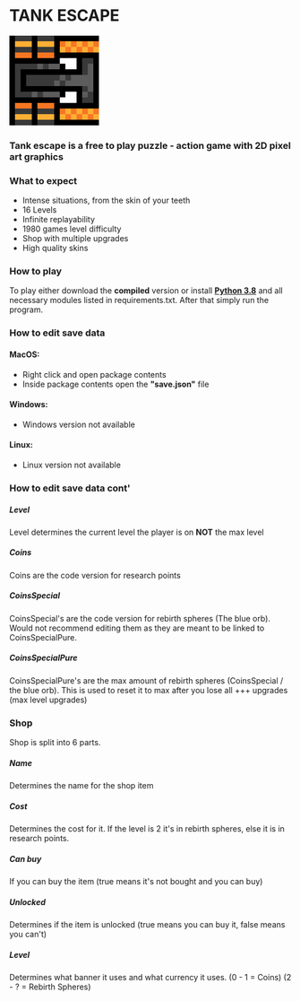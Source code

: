 # TANK ESCAPE

![Enemy tank](assets/tank.png)

### Tank escape is a free to play puzzle - action game with 2D pixel art graphics

### What to expect

- Intense situations, from the skin of your teeth
- 16 Levels
- Infinite replayability
- 1980 games level difficulty
- Shop with multiple upgrades
- High quality skins

### How to play
To play either download the **compiled** version or install [**Python 3.8**](https://www.python.org/downloads/) and all necessary modules listed in requirements.txt. After that simply run the program.

### How to edit save data
#### MacOS:
- Right click and open package contents
- Inside package contents open the **"save.json"** file

#### Windows:
- Windows version not available

#### Linux:
- Linux version not available

### How to edit save data cont'

##### Level
Level determines the current level the player is on **NOT** the max level

##### Coins
Coins are the code version for research points

##### CoinsSpecial
CoinsSpecial's are the code version for rebirth spheres (The blue orb). Would not recommend editing them as they are meant to be linked to CoinsSpecialPure.

##### CoinsSpecialPure
CoinsSpecialPure's are the max amount of rebirth spheres (CoinsSpecial / the blue orb). This is used to reset it to max after you lose all +++ upgrades (max level upgrades)

### Shop
Shop is split into 6 parts.

##### Name
Determines the name for the shop item

##### Cost
Determines the cost for it. If the level is 2 it's in rebirth spheres, else it is in research points.

##### Can buy
If you can buy the item (true means it's not bought and you can buy)

##### Unlocked
Determines if the item is unlocked (true means you can buy it, false means you can't)

##### Level
Determines what banner it uses and what currency it uses. (0 - 1 = Coins) (2 - ? = Rebirth Spheres)